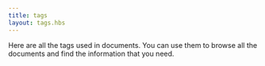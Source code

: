 ```yaml
---
title: tags
layout: tags.hbs
---
```

Here are all the tags used in documents. You can use them to browse all the documents and find the information that you need.
